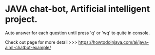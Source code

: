 
# JAVA chat-bot, Artificial intelligent project. 

Auto answer for each question until press 'q' or 'wq' to quite in console. 

 Check out page for more detail >>> https://howtodoinjava.com/ai/java-aiml-chatbot-example/
 
